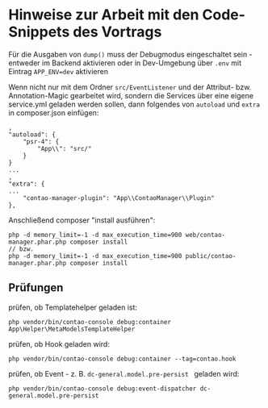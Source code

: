 # Hinweise zur Arbeit mit den Code-Snippets des Vortrags

Für die Ausgaben von ``dump()`` muss der Debugmodus eingeschaltet sein - entweder im Backend
aktivieren oder in Dev-Umgebung über ``.env`` mit Eintrag ``APP_ENV=dev`` aktivieren

Wenn nicht nur mit dem Ordner ``src/EventListener`` und der Attribut- bzw. Annotation-Magic
gearbeitet wird, sondern die Services über eine eigene service.yml geladen werden sollen,
dann folgendes von ``autoload`` und ``extra`` in composer.json einfügen:

```
,
"autoload": {
    "psr-4": {
        "App\\": "src/"
    }
}
...
,
"extra": {
...
    "contao-manager-plugin": "App\\ContaoManager\\Plugin"
},
```

Anschließend composer "install ausführen":

```
php -d memory_limit=-1 -d max_execution_time=900 web/contao-manager.phar.php composer install
// bzw.
php -d memory_limit=-1 -d max_execution_time=900 public/contao-manager.phar.php composer install
```

## Prüfungen

prüfen, ob Templatehelper geladen ist:

```
php vendor/bin/contao-console debug:container App\Helper\MetaModelsTemplateHelper
```

prüfen, ob Hook geladen wird:

```
php vendor/bin/contao-console debug:container --tag=contao.hook
```

prüfen, ob Event - z. B. ``dc-general.model.pre-persist `` geladen wird:

```
php vendor/bin/contao-console debug:event-dispatcher dc-general.model.pre-persist
```
